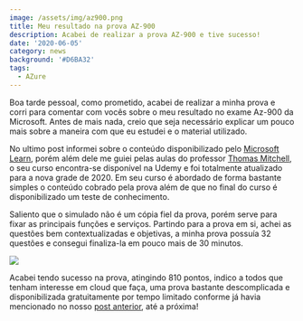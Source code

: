 ```yaml
---
image: /assets/img/az900.png
title: Meu resultado na prova AZ-900
description: Acabei de realizar a prova AZ-900 e tive sucesso!
date: '2020-06-05'
category: news
background: '#D6BA32'
tags:
  - AZure
---
```

Boa tarde pessoal, como prometido, acabei de realizar a minha prova e corri para comentar com vocês sobre o meu resultado no exame Az-900 da Microsoft. Antes de mais nada, creio que seja necessário explicar um pouco mais sobre a maneira com que eu estudei e o material utilizado.

No ultimo post informei sobre o conteúdo disponibilizado pelo [Microsoft Learn](https://docs.microsoft.com/en-us/learn/paths/azure-fundamentals/), porém além dele me guiei pelas aulas do professor [Thomas Mitchell](https://www.udemy.com/course/az-900-azure-exam-prep-understanding-cloud-concepts), o seu curso encontra-se disponível na Udemy e foi totalmente atualizado para a nova grade de 2020. Em seu curso é abordado de forma bastante simples o conteúdo cobrado pela prova além de que no final do curso é disponibilizado um teste de conhecimento.

Saliento que o simulado não é um cópia fiel da prova, porém serve para fixar as principais funções e serviços. Partindo para a prova em si, achei as questões bem contextualizadas e objetivas, a minha prova possuía 32 questões e consegui finaliza-la em pouco mais de 30 minutos. 

![](/assets/img/az900.jpg)

Acabei tendo sucesso na prova, atingindo 810 pontos, indico a todos que tenham interesse em cloud que faça, uma prova bastante descomplicada e disponibilizada gratuitamente por tempo limitado conforme já havia mencionado no nosso [post anterior](https://thiagoalexandria.com.br/microsoft-disponibiliza-certificacao-azure-900-de-forma-gratuita/), até a próxima!
